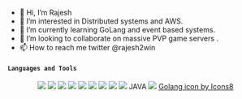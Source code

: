- 👋 Hi, I’m Rajesh
- 👀 I’m interested in Distributed systems and AWS.
- 🌱 I’m currently learning GoLang and event based systems.
- 💞️ I’m looking to collaborate on massive PVP game servers .
- 📫 How to reach me twitter @rajesh2win

<!---
rajesh2win/rajesh2win is a ✨ special ✨ repository because its `README.md` (this file) appears on your GitHub profile.
You can click the Preview link to take a look at your changes.
--->

#### `Languages and Tools`
<p align="center"> 
<img src="https://img.shields.io/badge/HTML5-E34F26?style=for-the-badge&logo=html5&logoColor=white">
<img src="https://img.shields.io/badge/CSS3-1572B6?style=for-the-badge&logo=css3&logoColor=white">
<img src="https://img.shields.io/badge/JavaScript-F7DF1E?style=for-the-badge&logo=javascript&logoColor=black">
<img src="https://img.shields.io/badge/Sass-CC6699?style=for-the-badge&logo=sass&logoColor=white">
<img src="https://img.shields.io/badge/Markdown-000000?style=for-the-badge&logo=markdown&logoColor=white">
<img src="https://img.shields.io/badge/Git-F05032?style=for-the-badge&logo=git&logoColor=white">
<img src="https://img.shields.io/badge/Linux-FCC624?style=for-the-badge&logo=linux&logoColor=black">
<img src="https://img.shields.io/badge/Vs_Code-0078D4?style=for-the-badge&logo=visual%20studio%20code&logoColor=white">
  <img src="https://img.icons8.com/ios-filled/2x/java-coffee-cup-logo.png"> JAVA </img>

<img src="https://img.icons8.com/color/48/000000/amazon-web-services.png"/>
<a href="https://icons8.com/icon/44442/golang">Golang icon by Icons8</a>

</p>
